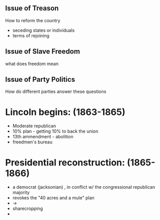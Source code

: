 ## Issue of Treason
How to reform the country
- seceding states or individuals
- terms of rejoining
## Issue of Slave Freedom
what does freedom mean
## Issue of Party Politics
How do different parties answer these questions
# Lincoln begins: (1863-1865)
- Moderate republican
- 10% plan - getting 10% to back the union
- 13th ammendment - abolition
- freedmen's bureau
# Presidential reconstruction: (1865-1866)
- a democrat (jacksonian) , in conflict w/ the congressional republican majority
- revokes the "40 acres and a mule" plan
- -> 
- sharecropping
- 